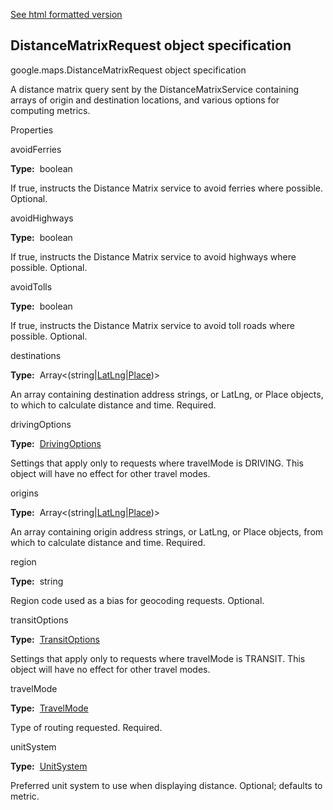 [See html formatted version](https://huasofoundries.github.io/google-maps-documentation/DistanceMatrixRequest.html)


DistanceMatrixRequest object specification
------------------------------------------

google.maps.DistanceMatrixRequest object specification

A distance matrix query sent by the DistanceMatrixService containing arrays of origin and destination locations, and various options for computing metrics.

Properties

avoidFerries

**Type:**  boolean

If true, instructs the Distance Matrix service to avoid ferries where possible. Optional.

avoidHighways

**Type:**  boolean

If true, instructs the Distance Matrix service to avoid highways where possible. Optional.

avoidTolls

**Type:**  boolean

If true, instructs the Distance Matrix service to avoid toll roads where possible. Optional.

destinations

**Type:**  Array<(string|[LatLng](https://github.com/amenadiel/google-maps-documentation/blob/master/docs/LatLng.md)|[Place](https://github.com/amenadiel/google-maps-documentation/blob/master/docs/Place.md))>

An array containing destination address strings, or LatLng, or Place objects, to which to calculate distance and time. Required.

drivingOptions

**Type:**  [DrivingOptions](https://github.com/amenadiel/google-maps-documentation/blob/master/docs/DrivingOptions.md)

Settings that apply only to requests where travelMode is DRIVING. This object will have no effect for other travel modes.

origins

**Type:**  Array<(string|[LatLng](https://github.com/amenadiel/google-maps-documentation/blob/master/docs/LatLng.md)|[Place](https://github.com/amenadiel/google-maps-documentation/blob/master/docs/Place.md))>

An array containing origin address strings, or LatLng, or Place objects, from which to calculate distance and time. Required.

region

**Type:**  string

Region code used as a bias for geocoding requests. Optional.

transitOptions

**Type:**  [TransitOptions](https://github.com/amenadiel/google-maps-documentation/blob/master/docs/TransitOptions.md)

Settings that apply only to requests where travelMode is TRANSIT. This object will have no effect for other travel modes.

travelMode

**Type:**  [TravelMode](https://github.com/amenadiel/google-maps-documentation/blob/master/docs/TravelMode.md)

Type of routing requested. Required.

unitSystem

**Type:**  [UnitSystem](https://github.com/amenadiel/google-maps-documentation/blob/master/docs/UnitSystem.md)

Preferred unit system to use when displaying distance. Optional; defaults to metric.